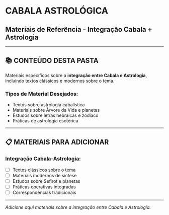 # CABALA ASTROLÓGICA
## Materiais de Referência - Integração Cabala + Astrologia

---

## 📚 CONTEÚDO DESTA PASTA

Materiais específicos sobre a **integração entre Cabala e Astrologia**, incluindo textos clássicos e modernos sobre o tema.

### Tipos de Material Desejados:
- Textos sobre astrologia cabalística
- Materiais sobre Árvore da Vida e planetas
- Estudos sobre letras hebraicas e zodíaco
- Práticas de astrologia esotérica

---

## 📋 MATERIAIS PARA ADICIONAR

### Integração Cabala-Astrologia:
- [ ] Textos clássicos sobre o tema
- [ ] Materiais modernos de síntese
- [ ] Estudos sobre Sefirot e planetas
- [ ] Práticas operativas integradas
- [ ] Correspondências tradicionais

---

*Adicione aqui materiais sobre a integração entre Cabala e Astrologia.*